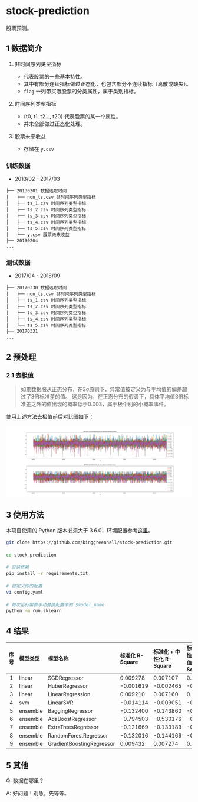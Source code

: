 # stock-prediction

股票预测。

## 1 数据简介

1. 非时间序列类型指标
    - 代表股票的一些基本特性。
    - 其中有部分连续指标做过正态化，也包含部分不连续指标（离散或缺失）。
    - `flag` 一列带买哦股票的分类属性，属于类别指标。

2. 时间序列类型指标
    - {t0, t1, t2..., t20} 代表股票的某一个属性。
    - 并未全部做过正态化处理。

3. 股票未来收益
    - 存储在 `y.csv`

### 训练数据

- 2013/02 - 2017/03

```
├── 20130201 数据选取时间
│   ├── non_ts.csv 非时间序列类型指标
│   ├── ts_1.csv 时间序列类型指标
│   ├── ts_2.csv 时间序列类型指标
│   ├── ts_3.csv 时间序列类型指标
│   ├── ts_4.csv 时间序列类型指标
│   ├── ts_5.csv 时间序列类型指标
│   └── y.csv 股票未来收益
├── 20130204
...
```

### 测试数据

- 2017/04 - 2018/09

```
├── 20170330 数据选取时间
│   ├── non_ts.csv 非时间序列类型指标
│   ├── ts_1.csv 时间序列类型指标
│   ├── ts_2.csv 时间序列类型指标
│   ├── ts_3.csv 时间序列类型指标
│   ├── ts_4.csv 时间序列类型指标
│   └── ts_5.csv 时间序列类型指标
├── 20170331
...
```

## 2 预处理

### 2.1 去极值

> 如果数据服从正态分布，在3σ原则下，异常值被定义为与平均值的偏差超过了3倍标准差的值。
> 这是因为，在正态分布的假设下，具体平均值3倍标准差之外的值出现的概率低于0.003，属于极个别的小概率事件。

使用上述方法去极值前后对比图如下：

![](./src/20130201_non_ts_remove_extreme_value.png)

## 3 使用方法

本项目使用的 Python 版本必须大于 3.6.0，环境配置参考[这里](https://www.v2ai.cn/linux/2018/04/29/LX-2.html)。

```bash
git clone https://github.com/kinggreenhall/stock-prediction.git

cd stock-prediction

# 安装依赖
pip install -r requirements.txt

# 自定义你的配置
vi config.yaml

# 每次运行需要手动替换配置中的 $model_name
python -m run.sklearn
```

## 4 结果

| 序号 | 模型类型 | 模型名称 |标准化 R-Square | 标准化 + 中性化 R-Square |  标准化 + 中性化 + 去极值 R-Square | 
| :-: | :- | :- | :- | :- | :- |
| 1 | linear | SGDRegressor | 0.009278 | 0.007107 | 0.009471 |
| 2 | linear | HuberRegressor | -0.001619 | -0.002465 | -0.001330 |
| 3 | linear | LinearRegression | 0.009210 | 0.007160 | 0.010128 |
| 4 | svm | LinearSVR | -0.014114 | -0.009051 | -0.110621 |
| 5 | ensemble | BaggingRegressor | -0.132400 | -0.143860 | -0.128520 |
| 6 | ensemble | AdaBoostRegressor | -0.794503 | -0.530176 | -0.805070 |
| 7 | ensemble | ExtraTreesRegressor | -0.121669 | -0.133189 | -0.123891 |
| 8 | ensemble | RandomForestRegressor | -0.132016 | -0.144166 | -0.128699 |
| 9 | ensemble | GradientBoostingRegressor | 0.009432 | 0.007274 | 0.010591 |

## 5 其他

Q: 数据在哪里？

A: 好问题！别急，先等等。
